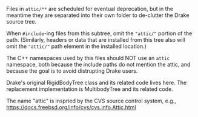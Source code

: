 
Files in `attic/**` are scheduled for eventual deprecation, but in the meantime
they are separated into their own folder to de-clutter the Drake source tree.

When `#include`-ing files from this subtree, omit the `"attic/"` portion of the
path.  (Similarly, headers or data that are installed from this tree also 
will omit the `"attic/"` path element in the installed location.)

The C++ namespaces used by this files should NOT use an `attic` namespace, both
because the include paths do not mention the attic, and because the goal is to
avoid distrupting Drake users.

Drake's original RigidBodyTree class and its related code lives here.
The replacement implementation is MultibodyTree and its related code.

The name "attic" is inspried by the CVS source control system, e.g.,
https://docs.freebsd.org/info/cvs/cvs.info.Attic.html
